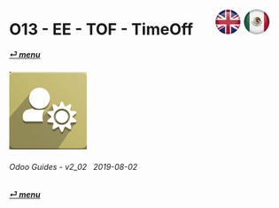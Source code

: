 # O13 - EE - TOF - TimeOff &nbsp;&nbsp;&nbsp;&nbsp; [![en-uk](/doc/img/en-uk_flag_button_small.png)](/en-uk/o13/ee/tof/en-uk-o13-ee-tof-timeoff-guides.md) [ ![es-mx](/doc/img/es-mx_flag_button_small.png)](/es-mx/o13/ee/tof/es-mx-o13-ee-tof-timeoff-guides.md)
#### [_&#x23CE; menu_](/en-uk/o13/ee/en-uk-o13-ee-guides-menu.md)  
### ![tof](/doc/img/timeoff.png)
	
###### Odoo Guides - v2_02 &nbsp; 2019-08-02  
**[_&#x23CE; menu_](/en-uk/o13/ee/en-uk-o13-ee-guides-menu.md)**  
